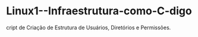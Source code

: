 # Linux1--Infraestrutura-como-C-digo
cript de Criação de Estrutura de Usuários, Diretórios e Permissões.
